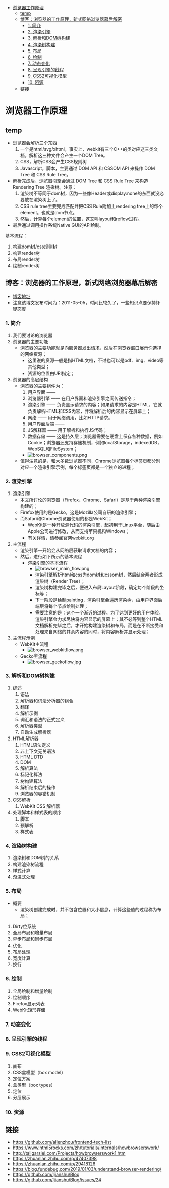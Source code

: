<!-- TOC -->

- [浏览器工作原理](#浏览器工作原理)
    - [temp](#temp)
    - [博客：浏览器的工作原理，新式网络浏览器幕后解密](#博客浏览器的工作原理新式网络浏览器幕后解密)
        - [1. 简介](#1-简介)
        - [2. 渲染引擎](#2-渲染引擎)
        - [3. 解析和DOM树构建](#3-解析和dom树构建)
        - [4. 渲染树构建](#4-渲染树构建)
        - [5. 布局](#5-布局)
        - [6. 绘制](#6-绘制)
        - [7. 动态变化](#7-动态变化)
        - [8. 呈现引擎的线程](#8-呈现引擎的线程)
        - [9. CSS2可视化模型](#9-css2可视化模型)
        - [10. 资源](#10-资源)
    - [链接](#链接)

<!-- /TOC -->

# 浏览器工作原理

## temp

- 浏览器会解析三个东西
    1. 一个是html/svg/xhtml，事实上，webkit有三个C++的类对应这三类文档。解析这三种文件会产生一个DOM Tree。
    2. CSS，解析CSS会产生CSS规则树
    3. Javascript，脚本，主要通过 DOM API 和 CSSOM API 来操作 DOM Tree 和 CSS Rule Tree。
- 解析完成后，浏览器引擎会通过 DOM Tree 和 CSS Rule Tree 来构造 Rendering Tree 渲染树。注意：
    1. 渲染树不等同于dom树，因为一些像Header或display:none的东西就没必要放在渲染树上了。
    2. CSS rule tree主要完成匹配并把CSS Rule附加上rendering tree上的每个element。也就是dom节点。
    3. 然后，计算每个element的位置，这又叫layout和reflow过程。
- 最后通过调用操作系统Native GUI的API绘制。 

基本流程：
1. 构建dom树/css规则树
2. 构建render树
3. 布局render树 
4. 绘制render树

## 博客：浏览器的工作原理，新式网络浏览器幕后解密

- [博客地址](https://www.html5rocks.com/zh/tutorials/internals/howbrowserswork/#The_browsers_we_will_talk_about)
- 注意该博文发布时间为：2011-05-05，时间比较久了，一些知识点要保持怀疑态度

### 1. 简介

1. 我们要讨论的浏览器
2. 浏览器的主要功能
    - 浏览器的主要功能就是向服务器发出请求，然后在浏览器窗口展示你选择的网络资源；
        - 这里说的资源一般是指HTML文档，不过也可以是pdf、img、video等其他类型；
        - 资源的位置由URI指定；
3. 浏览器的高层结构
    - 浏览器的主要组件为：
        1. 用户界面 —— 
        2. 浏览器引擎 —— 在用户界面和渲染引擎之间传送指令；
        3. 渲染引擎 —— 负责显示请求的内容；如果请求的内容是HTML，它就负责解析HTML和CSS内容，并将解析后的内容显示在屏幕上；
        4. 网络 —— 用于网络调用，比如HTTP请求。 
        5. 用户界面后端 —— 
        6. JS解释器 —— 用于解析和执行JS代码；
        7. 数据存储 —— 这是持久层；浏览器需要在硬盘上保存各种数据，例如Cookie；浏览器还支持存储机制，例如localStorage，indexedDB，WebSQL和FileSystem；
        - ![browser_components.png](../../../../assets/browser_components.png)
    - 值得注意的是，和大多数浏览器不同，Chrome浏览器每个标签页都分别对应一个渲染引擎示例，每个标签页都是一个独立的进程；

### 2. 渲染引擎

1. 渲染引擎
    - 本文所讨论的浏览器（Firefox、Chrome、Safari）是基于两种渲染引擎构建的；
    - Firefox使用的是Gecko，这是Mozilla公司自研的渲染引擎；
    - 而Safari和Chrome浏览器使用的都是WebKit；
        - WebKit是一种开放源代码的渲染引擎，起初用于Linux平台，随后由Apple公司进行修改，从而支持苹果机和Windows；
        - 有关详情，请参阅官网[webkit.org](https://webkit.org/)
2. 主流程
    - 渲染引擎一开始会从网络层获取请求文档的内容；
    - 然后，进行如下所示的基本流程
        - 渲染引擎的基本流程
            - ![browser_main_flow.png](../../../../assets/browser_main_flow.png)
            - 渲染引擎解析html和css为dom树和cssom树，然后结合两者形成渲染树（Render Tree）；
            - 渲染树构建完毕之后，便进入布局Layout阶段，确定每个阶段的坐标等；
            - 下一阶段是绘制painting，渲染引擎会遍历渲染树，由用户界面后端层将每个节点绘制处理；
            - 需要注意的是：这个一个渐近的过程。为了达到更好的用户体验，渲染引擎会力求尽快将内容显示的屏幕上；其不必等到整个HTML文档解析完毕之后，才开始构建渲染树和布局，而是在不断接受和处理来自网络的其余内容的同时，将内容解析并显示处理；
3. 主流程示例
    - WebKit主流程
        - ![browser_webkitflow.png](../../../../assets/browser_webkitflow.png)
    - Gecko主流程
        - ![browser_geckoflow.jpg](../../../../assets/browser_geckoflow.jpg)

### 3. 解析和DOM树构建

1. 综述
    1. 语法
    2. 解析器和词法分析器的组合
    3. 翻译
    4. 解析示例
    5. 词汇和语法的正式定义
    6. 解析器类型
    7. 自动生成解析器
2. HTML解析器
    1. HTML语法定义
    2. 非上下文无关语法
    3. HTML DTD
    4. DOM
    5. 解析算法
    6. 标记化算法
    7. 树构建算法
    8. 解析结束后的操作
    9. 浏览器的容错机制
3. CSS解析
    1. WebKit CSS 解析器
4. 处理脚本和样式表的顺序
    1. 脚本
    2. 预解析
    3. 样式表

### 4. 渲染树构建

1. 渲染树和DOM树的关系
2. 构建渲染树流程
3. 样式计算
4. 渐进式处理

### 5. 布局
- 概要
    - 渲染树创建完成时，并不包含位置和大小信息，计算这些值的过程称为布局；
1. Dirty位系统
2. 全局布局和增量布局
3. 异步布局和同步布局
4. 优化
5. 布局处理
6. 宽度计算
7. 换行

### 6. 绘制

1. 全局绘制和增量绘制
2. 绘制顺序
3. Firefox显示列表
4. WebKit矩形存储

### 7. 动态变化
### 8. 呈现引擎的线程
### 9. CSS2可视化模型

1. 画布
2. CSS盒模型（box model）
3. 定位方案
4. 盒类型（box types）
5. 定位
6. 分层展示

### 10. 资源



## 链接

- https://github.com/alienzhou/frontend-tech-list
- https://www.html5rocks.com/zh/tutorials/internals/howbrowserswork/
- http://taligarsiel.com/Projects/howbrowserswork1.htm
- https://zhuanlan.zhihu.com/p/47407398
- https://zhuanlan.zhihu.com/p/29418126
- https://blog.fundebug.com/2019/01/03/understand-browser-rendering/
- https://github.com/ljianshu/Blog
- https://github.com/ljianshu/Blog/issues/24